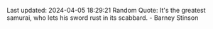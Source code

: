 Last updated: 2024-04-05 18:29:21
Random Quote: It's the greatest samurai, who lets his sword rust in its scabbard. - Barney Stinson